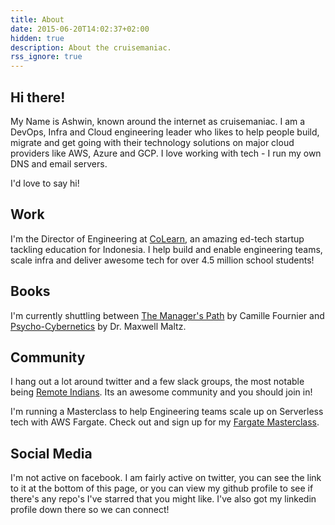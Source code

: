 ```yaml
---
title: About
date: 2015-06-20T14:02:37+02:00
hidden: true
description: About the cruisemaniac.
rss_ignore: true
---
```

## Hi there!

My Name is Ashwin, known around the internet as cruisemaniac. I am a DevOps, Infra and Cloud engineering leader who likes to help people build, migrate and get going with their technology solutions on major cloud providers like AWS, Azure and GCP. I love working with tech - I run my own DNS and email servers.

I'd love to say hi!

## Work

I'm the Director of Engineering at [CoLearn](https://colearn.id), an amazing ed-tech startup tackling education for Indonesia. I help build and enable engineering teams, scale infra and deliver awesome tech for over 4.5 million school students!

## Books

I'm currently shuttling between [The Manager's Path](https://amazon.in/dp/B06XP3GJ7F/ref=dp-kindle-redirect?_encoding=UTF8&btkr=1) by Camille Fournier and [Psycho-Cybernetics](https://www.amazon.in/Psycho-Cybernetics-Updated-Expanded-Maxwell-Maltz-ebook/dp/B00SI02BW4/ref=sr_1_1) by Dr. Maxwell Maltz.

## Community

I hang out a lot around twitter and a few slack groups, the most notable being [Remote Indians](https://remoteindian.com/). Its an awesome community and you should join in!

I'm running a Masterclass to help Engineering teams scale up on Serverless tech with AWS Fargate. Check out and sign up for my [Fargate Masterclass](https://fargate.cruisemaniac.com).

## Social Media

I'm not active on facebook. I am fairly active on twitter, you can see the link to it at the bottom of this page, or you can view my github profile to see if there's any repo's I've starred that you might like. I've also got my linkedin profile down there so we can connect!